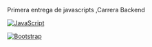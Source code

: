 
Primera entrega de javascripts ,Carrera Backend 




[![JavaScript](https://img.shields.io/badge/JavaScript-F7DF1E.svg?style=for-the-badge&logo=javascript&logoColor=black)](https://www.javascript.com/)



[![Bootstrap](https://img.shields.io/badge/Bootstrap-7952B3.svg?style=for-the-badge&logo=bootstrap&logoColor=white)](https://getbootstrap.com/)
